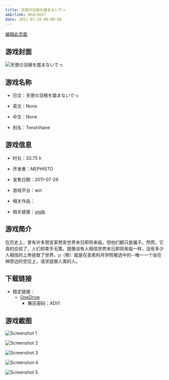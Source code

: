 ```yaml
---
title: 天使の羽根を踏まないでっ
abbrlink: 9bdc5637
date: 2011-07-29 00:00:00
---
```

[编辑此页面](https://github.com/ACG-3/ADV3-source/blob/main/source/_posts/games/%E5%A4%A9%E4%BD%BF%E3%81%AE%E7%BE%BD%E6%A0%B9%E3%82%92%E8%B8%8F%E3%81%BE%E3%81%AA%E3%81%84%E3%81%A7%E3%81%A3.md)

## 游戏封面

![天使の羽根を踏まないでっ](https://pan.timero.xyz/d/onedrive/img_lib_001/%E5%A4%A9%E4%BD%BF%E3%81%AE%E7%BE%BD%E6%A0%B9%E3%82%92%E8%B8%8F%E3%81%BE%E3%81%AA%E3%81%84%E3%81%A7%E3%81%A3_cover.avif)


## 游戏名称

- 日文：天使の羽根を踏まないでっ
- 英文：None
- 中文：None

- 别名：Tenshihane


## 游戏信息

- 时长：33.75 h
- 开发者：MEPHISTO
- 发售日期：2011-07-29
- 游戏平台：win
- 相关作品：

- 相关链接：[vndb](https://vndb.org/v6411)


## 游戏简介

在历史上，曾有许多预言家预言世界末日即将来临，但他们都只是骗子。然而，它真的应验了，人们却束手无策。就像没有人相信世界末日即将来临一样，没有多少人相信的上帝拯救了世界。μ（穆）就是在圣索利月学院被选中的--唯一一个坐在神旁边的空位上，请求拯救人类的人。




## 下载链接

- 稳定链接：
    - [OneDrive](https://pan.timero.xyz/onedrive/adv_lib_001/%E5%A4%A9%E4%BD%BF%E3%81%AE%E7%BE%BD%E6%A0%B9%E3%82%92%E8%B8%8F%E3%81%BE%E3%81%AA%E3%81%84%E3%81%A7%E3%81%A3)
        - 解压密码：ADV!



## 游戏截图


![Screenshot 1](https://pan.timero.xyz/d/onedrive/img_lib_001/%E5%A4%A9%E4%BD%BF%E3%81%AE%E7%BE%BD%E6%A0%B9%E3%82%92%E8%B8%8F%E3%81%BE%E3%81%AA%E3%81%84%E3%81%A7%E3%81%A3_Screenshot_1.avif)

![Screenshot 2](https://pan.timero.xyz/d/onedrive/img_lib_001/%E5%A4%A9%E4%BD%BF%E3%81%AE%E7%BE%BD%E6%A0%B9%E3%82%92%E8%B8%8F%E3%81%BE%E3%81%AA%E3%81%84%E3%81%A7%E3%81%A3_Screenshot_2.avif)

![Screenshot 3](https://pan.timero.xyz/d/onedrive/img_lib_001/%E5%A4%A9%E4%BD%BF%E3%81%AE%E7%BE%BD%E6%A0%B9%E3%82%92%E8%B8%8F%E3%81%BE%E3%81%AA%E3%81%84%E3%81%A7%E3%81%A3_Screenshot_3.avif)

![Screenshot 4](https://pan.timero.xyz/d/onedrive/img_lib_001/%E5%A4%A9%E4%BD%BF%E3%81%AE%E7%BE%BD%E6%A0%B9%E3%82%92%E8%B8%8F%E3%81%BE%E3%81%AA%E3%81%84%E3%81%A7%E3%81%A3_Screenshot_4.avif)

![Screenshot 5](https://pan.timero.xyz/d/onedrive/img_lib_001/%E5%A4%A9%E4%BD%BF%E3%81%AE%E7%BE%BD%E6%A0%B9%E3%82%92%E8%B8%8F%E3%81%BE%E3%81%AA%E3%81%84%E3%81%A7%E3%81%A3_Screenshot_5.avif)

